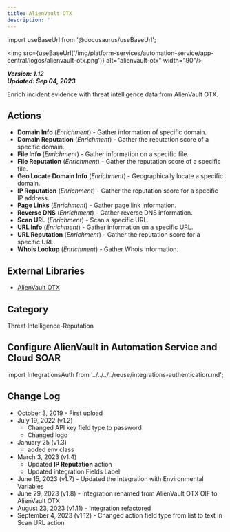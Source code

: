 ```yaml
---
title: AlienVault OTX
description: ''
---
```

import useBaseUrl from '@docusaurus/useBaseUrl';

<img src={useBaseUrl('/img/platform-services/automation-service/app-central/logos/alienvault-otx.png')} alt="alienvault-otx" width="90"/>

***Version: 1.12  
Updated: Sep 04, 2023***

Enrich incident evidence with threat intelligence data from AlienVault OTX.

## Actions

* **Domain Info** (*Enrichment*) - Gather information of specific domain.
* **Domain Reputation** (*Enrichment*) - Gather the reputation score of a specific domain.
* **File Info** (*Enrichment*) - Gather information on a specific file.
* **File Reputation** (*Enrichment*) - Gather the reputation score of a specific file.
* **Geo Locate Domain Info** (*Enrichment*) - Geographically locate a specific domain.
* **IP Reputation** (*Enrichment*) - Gather the reputation score for a specific IP address.
* **Page Links** (*Enrichment*) - Gather page link information.
* **Reverse DNS** (*Enrichment*) - Gather reverse DNS information.
* **Scan URL** (*Enrichment*) - Scan a specific URL.
* **URL Info** (*Enrichment*) - Gather information on a specific URL.
* **URL Reputation** (*Enrichment*) - Gather the reputation score for a specific URL.
* **Whois Lookup** (*Enrichment*) - Gather Whois information.

## External Libraries

* [AlienVault OTX](https://github.com/AlienVault-OTX/OTX-Python-SDK/blob/master/LICENSE)

## Category

Threat Intelligence-Reputation

## Configure AlienVault in Automation Service and Cloud SOAR

import IntegrationsAuth from '../../../../reuse/integrations-authentication.md';

<IntegrationsAuth/>

## Change Log

* October 3, 2019 - First upload
* July 19, 2022 (v1.2)
	+ Changed API key field type to password
	+ Changed logo
* January 25 (v1.3)
	+ added env class
* March 3, 2023 (v1.4)
	+ Updated **IP Reputation** action
	+ Updated integration Fields Label
* June 15, 2023 (v1.7) - Updated the integration with Environmental Variables
* June 29, 2023 (v1.8) - Integration renamed from AlienVault OTX OIF to AlienVault OTX
* August 23, 2023 (v1.11) - Integration refactored
* September 4, 2023 (v1.12) - Changed action field type from list to text in Scan URL action

